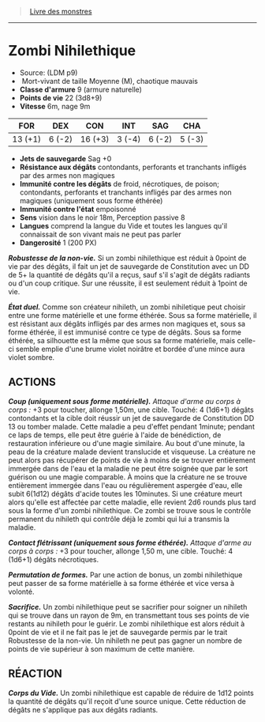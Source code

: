 ﻿> [Livre des monstres](tome_of_beasts.md)

---

# Zombi Nihilethique

- Source: (LDM p9)
-  Mort-vivant de taille Moyenne (M), chaotique mauvais
- **Classe d'armure** 9 (armure naturelle)
- **Points de vie** 22 (3d8+9)
- **Vitesse** 6m, nage 9m

|FOR|DEX|CON|INT|SAG|CHA|
|---|---|---|---|---|---|
|13 (+1)|6 (-2)|16 (+3)|3 (-4)|6 (-2)|5 (-3)|

- **Jets de sauvegarde** Sag +0
- **Résistance aux dégâts** contondants, perforants et tranchants infligés par des armes non magiques
- **Immunité contre les dégâts** de froid, nécrotiques, de poison; contondants, perforants et tranchants infligés par des armes non magiques (uniquement sous forme éthérée)
- **Immunité contre l'état** empoisonné
- **Sens** vision dans le noir 18m, Perception passive 8
- **Langues** comprend la langue du Vide et toutes les langues qu'il connaissait de son vivant mais ne peut pas parler
- **Dangerosité** 1 (200 PX)

**_Robustesse de la non-vie._** Si un zombi nihilethique est réduit à 0point de vie par des dégâts, il fait un jet de sauvegarde de Constitution avec un DD de 5+ la quantité de dégâts qu'il a reçus, sauf s'il s'agit de dégâts radiants ou d'un coup critique. Sur une réussite, il est seulement réduit à 1point de vie.

**_État duel._** Comme son créateur nihileth, un zombi nihiletique peut choisir entre une forme matérielle et une forme éthérée. Sous sa forme matérielle, il est résistant aux dégâts infligés par des armes non magiques et, sous sa forme éthérée, il est immunisé contre ce type de dégâts. Sous sa forme éthérée, sa silhouette est la même que sous sa forme matérielle, mais celle-ci semble emplie d'une brume violet noirâtre et bordée d'une mince aura violet sombre.

## ACTIONS

**_Coup (uniquement sous forme matérielle)._** _Attaque d'arme au corps à corps :_ +3 pour toucher, allonge 1,50m, une cible. Touché: 4 (1d6+1) dégâts contondants et la cible doit réussir un jet de sauvegarde de Constitution DD 13 ou tomber malade. Cette maladie a peu d'effet pendant 1minute; pendant ce laps de temps, elle peut être guérie à l'aide de bénédiction, de restauration inférieure ou d'une magie similaire. Au bout d'une minute, la peau de la créature malade devient translucide et visqueuse. La créature ne peut alors pas récupérer de points de vie à moins de se trouver entièrement immergée dans de l'eau et la maladie ne peut être soignée que par le sort guérison ou une magie comparable. À moins que la créature ne se trouve entièrement immergée dans l'eau ou régulièrement aspergée d'eau, elle subit 6(1d12) dégâts d'acide toutes les 10minutes. Si une créature meurt alors qu'elle est affectée par cette maladie, elle revient 2d6 rounds plus tard sous la forme d'un zombi nihilethique. Ce zombi se trouve sous le contrôle permanent du nihileth qui contrôle déjà le zombi qui lui a transmis la maladie.

**_Contact flétrissant (uniquement sous forme éthérée)._** _Attaque d'arme au corps à corps :_ +3 pour toucher, allonge 1,50 m, une cible. Touché: 4 (1d6+1) dégâts nécrotiques.

**_Permutation de formes._** Par une action de bonus, un zombi nihilethique peut passer de sa forme matérielle à sa forme éthérée et vice versa à volonté.

**_Sacrifice._** Un zombi nihilethique peut se sacrifier pour soigner un nihileth qui se trouve dans un rayon de 9m, en transmettant tous ses points de vie restants au nihileth pour le guérir. Le zombi nihilethique est alors réduit à 0point de vie et il ne fait pas le jet de sauvegarde permis par le trait Robustesse de la non-vie. Un nihileth ne peut pas gagner un nombre de points de vie supérieur à son maximum de cette manière.

## RÉACTION

**_Corps du Vide._** Un zombi nihilethique est capable de réduire de 1d12 points la quantité de dégâts qu'il reçoit d'une source unique. Cette réduction de dégâts ne s'applique pas aux dégâts radiants.

